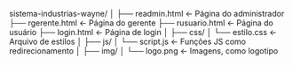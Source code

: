 sistema-industrias-wayne/
│
├── readmin.html         ← Página do administrador
├── rgerente.html        ← Página do gerente
├── rusuario.html        ← Página do usuário
├── login.html           ← Página de login
│
├── css/
│   └── estilo.css       ← Arquivo de estilos
│
├── js/
│   └── script.js        ← Funções JS como redirecionamento
│
├── img/
│   └── logo.png         ← Imagens, como logotipo

